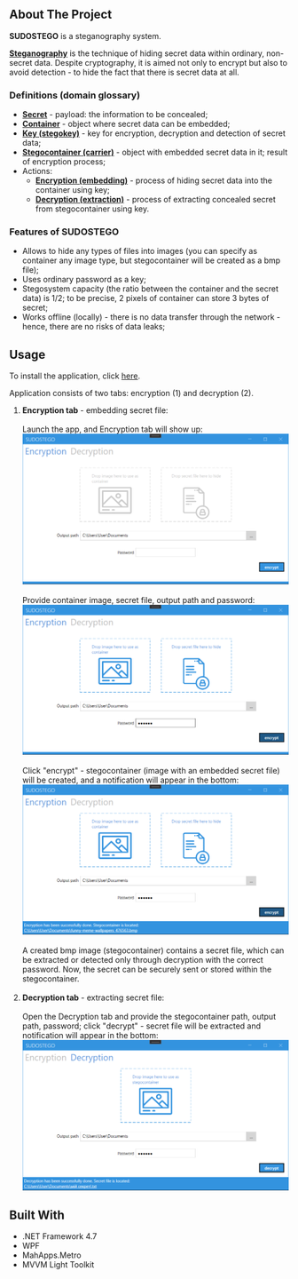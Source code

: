 ## About The Project

**SUDOSTEGO** is a steganography system.

<ins>**Steganography**</ins> is the technique of hiding secret data within ordinary, non-secret data. Despite cryptography, it is aimed not only to encrypt but also to avoid detection - to hide the fact that there is secret data at all.

### Definitions (domain glossary)

- <ins>**Secret**</ins> - payload: the information to be concealed;
- <ins>**Container**</ins> - object where secret data can be embedded;
- <ins>**Key (stegokey)**</ins> - key for encryption, decryption and detection of secret data;
- <ins>**Stegocontainer (carrier)**</ins> - object with embedded secret data in it; result of encryption process;
- Actions:
  - <ins>**Encryption (embedding)**</ins> - process of hiding secret data into the container using key;
  - <ins>**Decryption (extraction)**</ins> - process of extracting concealed secret from stegocontainer using key.

### Features of SUDOSTEGO

- Allows to hide any types of files into images (you can specify as container any image type, but stegocontainer will be created as a bmp file);
- Uses ordinary password as a key;
- Stegosystem capacity (the ratio between the container and the secret data) is 1/2; to be precise, 2 pixels of container can store 3 bytes of secret;
- Works offline (locally) - there is no data transfer through the network - hence, there are no risks of data leaks;

## Usage

To install the application, click [here](https://greendragon8213.github.io/Stego/installation/Installer/setup.exe).

Application consists of two tabs: encryption (1) and decryption (2).

1. **Encryption tab** - embedding secret file: <br><br>
Launch the app, and Encryption tab will show up:
![Encryption tab - 1](https://github.com/greendragon8213/Stego/blob/demo-files/DemoScreens/1-encr.png)<br><br>
Provide container image, secret file, output path and password:
![Encryption tab - 2](https://github.com/greendragon8213/Stego/blob/demo-files/DemoScreens/2-encr.png)<br><br>
Click "encrypt" - stegocontainer (image with an embedded secret file) will be created, and a notification will appear in the bottom:<br>
![Encryption tab - 3](https://github.com/greendragon8213/Stego/blob/demo-files/DemoScreens/3-encr.png) <br><br>
A created bmp image (stegocontainer) contains a secret file, which can be extracted or detected only through decryption with the correct password. Now, the secret can be securely sent or stored within the stegocontainer.<br><br>
2. **Decryption tab** - extracting secret file:<br><br>
Open the Decryption tab and provide the stegocontainer path, output path, password; click "decrypt" - secret file will be extracted and notification will appear in the bottom: <br>
![Decryption tab - 4](https://github.com/greendragon8213/Stego/blob/demo-files/DemoScreens/4-decr.png)

## Built With

- .NET Framework 4.7
- WPF
- MahApps.Metro
- MVVM Light Toolkit
